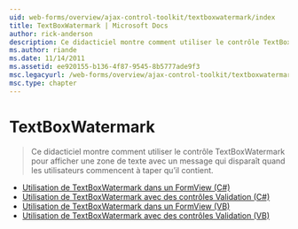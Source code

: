 ```yaml
---
uid: web-forms/overview/ajax-control-toolkit/textboxwatermark/index
title: TextBoxWatermark | Microsoft Docs
author: rick-anderson
description: Ce didacticiel montre comment utiliser le contrôle TextBoxWatermark pour afficher une zone de texte avec un message qui disparaît quand les utilisateurs commencent à taper qu’il contient.
ms.author: riande
ms.date: 11/14/2011
ms.assetid: ee920155-b136-4f87-9545-8b5777ade9f3
msc.legacyurl: /web-forms/overview/ajax-control-toolkit/textboxwatermark
msc.type: chapter
---
```

<a name="textboxwatermark"></a>TextBoxWatermark
====================
> Ce didacticiel montre comment utiliser le contrôle TextBoxWatermark pour afficher une zone de texte avec un message qui disparaît quand les utilisateurs commencent à taper qu’il contient.


- [Utilisation de TextBoxWatermark dans un FormView (C#)](using-textboxwatermark-in-a-formview-cs.md)
- [Utilisation de TextBoxWatermark avec des contrôles Validation (C#)](using-textboxwatermark-with-validation-controls-cs.md)
- [Utilisation de TextBoxWatermark dans un FormView (VB)](using-textboxwatermark-in-a-formview-vb.md)
- [Utilisation de TextBoxWatermark avec des contrôles Validation (VB)](using-textboxwatermark-with-validation-controls-vb.md)
